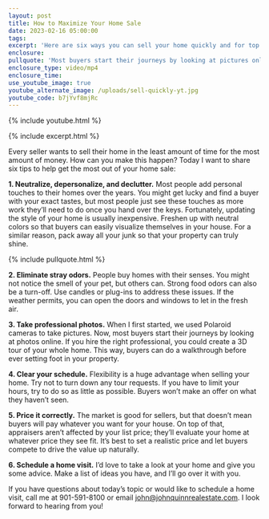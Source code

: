 ```yaml
---
layout: post
title: How to Maximize Your Home Sale
date: 2023-02-16 05:00:00
tags:
excerpt: 'Here are six ways you can sell your home quickly and for top dollar. '
enclosure:
pullquote: 'Most buyers start their journeys by looking at pictures online. '
enclosure_type: video/mp4
enclosure_time:
use_youtube_image: true
youtube_alternate_image: /uploads/sell-quickly-yt.jpg
youtube_code: b7jYvf8mjRc
---
```

{% include youtube.html %}

{% include excerpt.html %}

Every seller wants to sell their home in the least amount of time for the most amount of money. How can you make this happen? Today I want to share six tips to help get the most out of your home sale:

**1\. Neutralize, depersonalize, and declutter.** Most people add personal touches to their homes over the years. You might get lucky and find a buyer with your exact tastes, but most people just see these touches as more work they’ll need to do once you hand over the keys. Fortunately, updating the style of your home is usually inexpensive. Freshen up with neutral colors so that buyers can easily visualize themselves in your house. For a similar reason, pack away all your junk so that your property can truly shine.&nbsp;

{% include pullquote.html %}

**2\. Eliminate stray odors.** People buy homes with their senses. You might not notice the smell of your pet, but others can. Strong food odors can also be a turn-off. Use candles or plug-ins to address these issues. If the weather permits, you can open the doors and windows to let in the fresh air.&nbsp;

**3\. Take professional photos.** When I first started, we used Polaroid cameras to take pictures. Now, most buyers start their journeys by looking at photos online. If you hire the right professional, you could create a 3D tour of your whole home. This way, buyers can do a walkthrough before ever setting foot in your property.&nbsp;

**4\. Clear your schedule.** Flexibility is a huge advantage when selling your home. Try not to turn down any tour requests. If you have to limit your hours, try to do so as little as possible. Buyers won’t make an offer on what they haven’t seen.&nbsp;

**5\. Price it correctly.** The market is good for sellers, but that doesn’t mean buyers will pay whatever you want for your house. On top of that, appraisers aren’t affected by your list price; they’ll evaluate your home at whatever price they see fit. It’s best to set a realistic price and let buyers compete to drive the value up naturally.&nbsp;

**6\. Schedule a home visit.** I’d love to take a look at your home and give you some advice. Make a list of ideas you have, and I’ll go over it with you.&nbsp;

If you have questions about today’s topic or would like to schedule a home visit, call me at 901-591-8100 or email [john@johnquinnrealestate.com](mailto:john@johnquinnrealestate.com). I look forward to hearing from you!&nbsp;